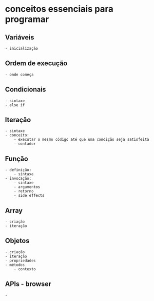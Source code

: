 # conceitos essenciais para programar

## Variáveis
	- inicialização

## Ordem de execução
	- onde começa
## Condicionais
	- sintaxe
	- else if

## Iteração
	- sintaxe
	- conceito:
		- executar o mesmo código até que uma condição seja satisfeita
		- contador

## Função
	- definição:
		- sintaxe
	- invocação:
		- sintaxe
		- argumentos
		- retorno
		- side effects

## Array
	- criação
	- iteração

## Objetos
	- criação
	- iteração
	- propriedades
	- métodos
		- contexto

## APIs - browser
	- 
